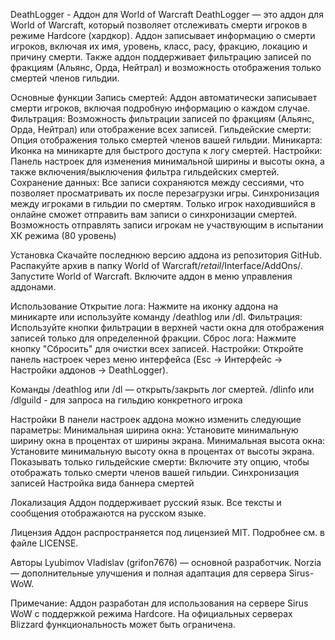 DeathLogger - Аддон для World of Warcraft
DeathLogger — это аддон для World of Warcraft, который позволяет отслеживать смерти игроков в режиме Hardcore (хардкор). Аддон записывает информацию о смерти игроков, включая их имя, уровень, класс, расу, фракцию, локацию и причину смерти. Также аддон поддерживает фильтрацию записей по фракциям (Альянс, Орда, Нейтрал) и возможность отображения только смертей членов гильдии.

Основные функции
Запись смертей: Аддон автоматически записывает смерти игроков, включая подробную информацию о каждом случае.
Фильтрация: Возможность фильтрации записей по фракциям (Альянс, Орда, Нейтрал) или отображение всех записей.
Гильдейские смерти: Опция отображения только смертей членов вашей гильдии.
Миникарта: Иконка на миникарте для быстрого доступа к логу смертей.
Настройки: Панель настроек для изменения минимальной ширины и высоты окна, а также включения/выключения фильтра гильдейских смертей.
Сохранение данных: Все записи сохраняются между сессиями, что позволяет просматривать их после перезагрузки игры.
Синхронизация между игроками в гильдии по смертям. Только игрок находившийся в онлайне сможет отправить вам записи о синхронизации смертей. Возможность отправлять записи игрокам не участвующим в испытании ХК режима (80 уровень)


Установка
Скачайте последнюю версию аддона из репозитория GitHub.
Распакуйте архив в папку World of Warcraft/_retail_/Interface/AddOns/.
Запустите World of Warcraft.
Включите аддон в меню управления аддонами.

Использование
Открытие лога: Нажмите на иконку аддона на миникарте или используйте команду /deathlog или /dl.
Фильтрация: Используйте кнопки фильтрации в верхней части окна для отображения записей только для определенной фракции.
Сброс лога: Нажмите кнопку "Сбросить" для очистки всех записей.
Настройки: Откройте панель настроек через меню интерфейса (Esc -> Интерфейс -> Настройки аддонов -> DeathLogger).

Команды
/deathlog или /dl — открыть/закрыть лог смертей.
/dlinfo или /dlguild - для запроса на гильдию конкретного игрока

Настройки
В панели настроек аддона можно изменить следующие параметры:
Минимальная ширина окна: Установите минимальную ширину окна в процентах от ширины экрана.
Минимальная высота окна: Установите минимальную высоту окна в процентах от высоты экрана.
Показывать только гильдейские смерти: Включите эту опцию, чтобы отображать только смерти членов вашей гильдии.
Синхронизация записей
Настройка вида баннера смертей

Локализация
Аддон поддерживает русский язык. Все тексты и сообщения отображаются на русском языке.

Лицензия
Аддон распространяется под лицензией MIT. Подробнее см. в файле LICENSE.

Авторы
Lyubimov Vladislav (grifon7676) — основной разработчик.
Norzia — дополнительные улучшения и полная адаптация для сервера Sirus-WoW.

Примечание: Аддон разработан для использования на сервере Sirus WoW с поддержкой режима Hardcore. На официальных серверах Blizzard функциональность может быть ограничена.
